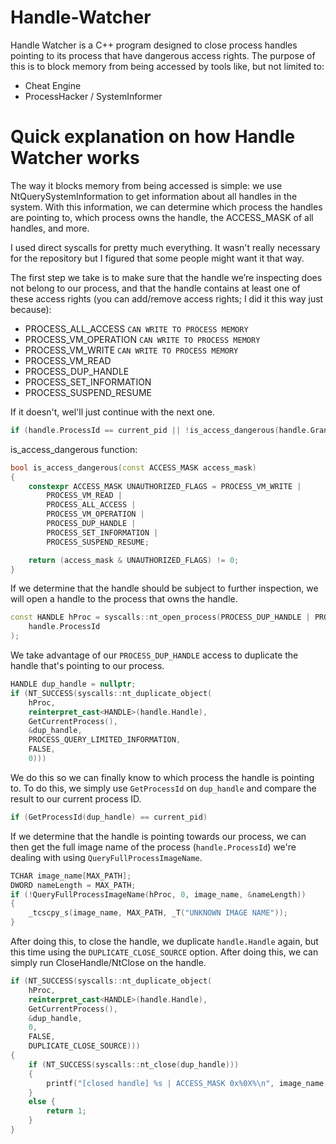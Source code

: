 # Handle-Watcher
Handle Watcher is a C++ program designed to close process handles pointing to its process that have dangerous access rights. The purpose of this is to block memory from being accessed by tools like, but not limited to:
- Cheat Engine
- ProcessHacker / SystemInformer

# Quick explanation on how Handle Watcher works
The way it blocks memory from being accessed is simple: we use NtQuerySystemInformation to get information about all handles in the system. With this information, we can determine which process the handles are pointing to, which process owns the handle, the ACCESS_MASK of all handles, and more.

I used direct syscalls for pretty much everything. It wasn't really necessary for the repository but I figured that some people might want it that way.

The first step we take is to make sure that the handle we’re inspecting does not belong to our process, and that the handle contains at least one of these access rights (you can add/remove access rights; I did it this way just because):
- PROCESS_ALL_ACCESS `CAN WRITE TO PROCESS MEMORY`
- PROCESS_VM_OPERATION `CAN WRITE TO PROCESS MEMORY`
- PROCESS_VM_WRITE `CAN WRITE TO PROCESS MEMORY`
- PROCESS_VM_READ
- PROCESS_DUP_HANDLE
- PROCESS_SET_INFORMATION
- PROCESS_SUSPEND_RESUME

If it doesn't, wel'll just continue with the next one.
```cpp
if (handle.ProcessId == current_pid || !is_access_dangerous(handle.GrantedAccess)) continue;
```
is_access_dangerous function:
```cpp
bool is_access_dangerous(const ACCESS_MASK access_mask)
{
    constexpr ACCESS_MASK UNAUTHORIZED_FLAGS = PROCESS_VM_WRITE |
        PROCESS_VM_READ |
        PROCESS_ALL_ACCESS |
        PROCESS_VM_OPERATION |
        PROCESS_DUP_HANDLE |
        PROCESS_SET_INFORMATION |
        PROCESS_SUSPEND_RESUME;

    return (access_mask & UNAUTHORIZED_FLAGS) != 0;
}
```
If we determine that the handle should be subject to further inspection, we will open a handle to the process that owns the handle.
```cpp
const HANDLE hProc = syscalls::nt_open_process(PROCESS_DUP_HANDLE | PROCESS_QUERY_LIMITED_INFORMATION,
    handle.ProcessId
);
```
We take advantage of our `PROCESS_DUP_HANDLE` access to duplicate the handle that's pointing to our process.
```cpp
HANDLE dup_handle = nullptr;
if (NT_SUCCESS(syscalls::nt_duplicate_object(
    hProc,
    reinterpret_cast<HANDLE>(handle.Handle),
    GetCurrentProcess(),
    &dup_handle,
    PROCESS_QUERY_LIMITED_INFORMATION,
    FALSE,
    0)))
```
We do this so we can finally know to which process the handle is pointing to. To do this, we simply use `GetProcessId` on `dup_handle` and compare the result to our current process ID.
```cpp
if (GetProcessId(dup_handle) == current_pid)
```
If we determine that the handle is pointing towards our process, we can then get the full image name of the process (`handle.ProcessId`) we're dealing with using `QueryFullProcessImageName`.
```cpp
TCHAR image_name[MAX_PATH];
DWORD nameLength = MAX_PATH;
if (!QueryFullProcessImageName(hProc, 0, image_name, &nameLength))
{
    _tcscpy_s(image_name, MAX_PATH, _T("UNKNOWN IMAGE NAME"));
}
```
After doing this, to close the handle, we duplicate `handle.Handle` again, but this time using the `DUPLICATE_CLOSE_SOURCE` option. After doing this, we can simply run CloseHandle/NtClose on the handle.
```cpp
if (NT_SUCCESS(syscalls::nt_duplicate_object(
    hProc,
    reinterpret_cast<HANDLE>(handle.Handle),
    GetCurrentProcess(),
    &dup_handle,
    0,
    FALSE,
    DUPLICATE_CLOSE_SOURCE)))
{
    if (NT_SUCCESS(syscalls::nt_close(dup_handle)))
    {
        printf("[closed handle] %s | ACCESS_MASK 0x%0X%\n", image_name, handle.GrantedAccess);
    }
    else {
        return 1;
    }
}
```
